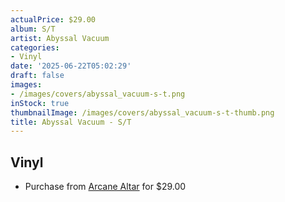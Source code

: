 ```yaml
---
actualPrice: $29.00
album: S/T
artist: Abyssal Vacuum
categories:
- Vinyl
date: '2025-06-22T05:02:29'
draft: false
images:
- /images/covers/abyssal_vacuum-s-t.png
inStock: true
thumbnailImage: /images/covers/abyssal_vacuum-s-t-thumb.png
title: Abyssal Vacuum - S/T
---
```


## Vinyl
* Purchase from [Arcane Altar](https://arcanealtar.bigcartel.com/product/abyssal-vacuum-st-12-lp) for $29.00
